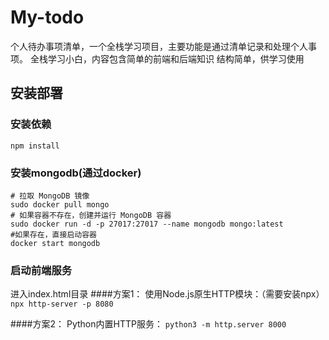 # My-todo
个人待办事项清单，一个全栈学习项目，主要功能是通过清单记录和处理个人事项。
全栈学习小白，内容包含简单的前端和后端知识
结构简单，供学习使用

## 安装部署
### 安装依赖
`npm install`
### 安装mongodb(通过docker)
```
# 拉取 MongoDB 镜像
sudo docker pull mongo   
# 如果容器不存在，创建并运行 MongoDB 容器
sudo docker run -d -p 27017:27017 --name mongodb mongo:latest
#如果存在，直接启动容器
docker start mongodb
```
### 启动前端服务
进入index.html目录
####方案1：
使用Node.js原生HTTP模块：（需要安装npx）
`npx http-server -p 8080`

####方案2：
Python内置HTTP服务：
`python3 -m http.server 8000`
